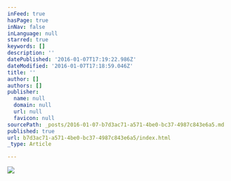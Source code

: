 ```yaml
---
inFeed: true
hasPage: true
inNav: false
inLanguage: null
starred: true
keywords: []
description: ''
datePublished: '2016-01-07T17:19:22.986Z'
dateModified: '2016-01-07T17:18:59.046Z'
title: ''
author: []
authors: []
publisher:
  name: null
  domain: null
  url: null
  favicon: null
sourcePath: _posts/2016-01-07-b7d3ac71-a571-4be0-bc37-4987c843e6a5.md
published: true
url: b7d3ac71-a571-4be0-bc37-4987c843e6a5/index.html
_type: Article

---
```

![](https://the-grid-user-content.s3-us-west-2.amazonaws.com/a484318d-81eb-4e19-bd6b-8d2177ca4530.jpg)